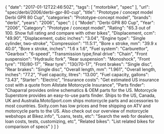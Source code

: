 {
    "date": "2017-01-12T22:46:50Z",
    "tags": [
        "motorbike",
        "spec"
    ],
    "url": "spec\/derbi\/2006\/derbi-gpr-80-cup",
    "title": "Prototype \/ concept model Derbi GPR 80 Cup",
    "categories": "Prototype-concept model",
    "brands": "derbi",
    "years": "2006",
    "spec": [
        {
            "Model": "Derbi GPR 80 Cup",
            "Year": "2006",
            "Category": "Prototype \/ concept model",
            "Rating": "65.3 out of 100. Show full rating and compare with other bikes",
            "Displacement, ccm": "49.90",
            "Displacement, cubic inches": "3.04",
            "Engine type": "Single cylinder, two-stroke",
            "Compression": "11.5:1",
            "Bore x stroke, mm": "39.9 x 40.0",
            "Bore x stroke, inches": "1.6 x 1.6",
            "Fuel system": "Carburettor",
            "Gearbox": "6-speed",
            "Transmission type,final drive": "Chain",
            "Front suspension": "Hydraulic fork",
            "Rear suspension": "Monoshock",
            "Front tyre": "110\/80-17",
            "Rear tyre": "130\/70-17",
            "Front brakes": "Single disc",
            "Rear brakes": "Single disc",
            "Overall length, mm": "1.961",
            "Overall length, inches": "77.2",
            "Fuel capacity, litres": "13.00",
            "Fuel capacity, gallons": "3.43",
            "Starter": "Electric",
            "Insurance costs": "Get estimated US insurance cost with a quote from Allstate Motorcycle Insurance",
            "Parts finder": "Chaparral provides online schematics & OEM parts for the US.   Motorcycle Superstore provides an easy-to-use parts finder. Ships to the US, Canada, UK and Australia.MotoSport.com ships motorcycle parts and accessories to most countries.    Sixity.com has low prices and free shipping on ATV and motorcycle parts to the US. Also check out our overview of motorcycle webshops at Bikez.info",
            "Loans, tests, etc": "Search the web for dealers, loan costs, tests, customizing, etc",
            "Related bikes": "List related bikes for comparison of specs"
        }
    ]
}